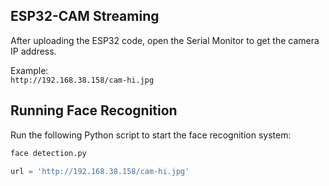 ##  ESP32-CAM Streaming
After uploading the ESP32 code, open the Serial Monitor to get the camera IP address.

Example:  
`http://192.168.38.158/cam-hi.jpg`

##  Running Face Recognition
Run the following Python script to start the face recognition system:

```python
face detection.py

url = 'http://192.168.38.158/cam-hi.jpg'
